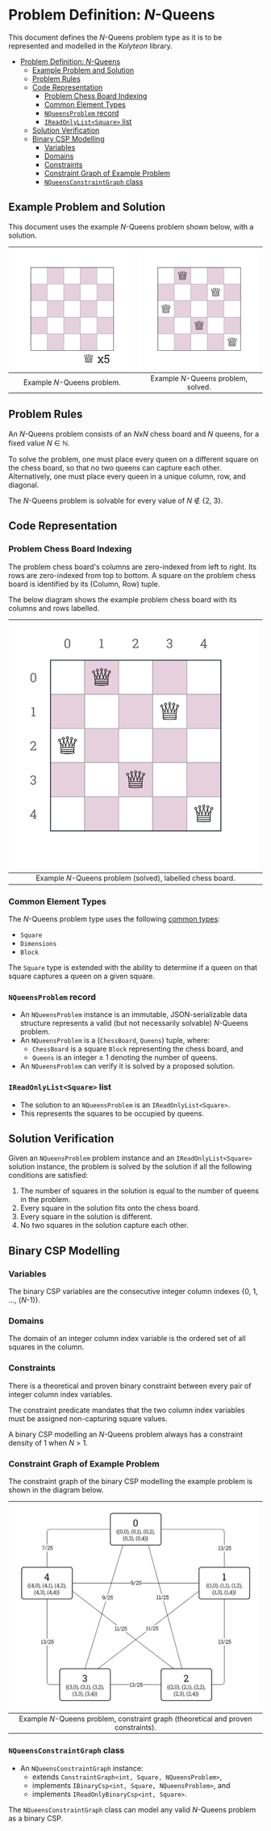 # Problem Definition: *N*-Queens

This document defines the *N*-Queens problem type as it is to be represented and modelled in the *Kolyteon* library.

- [Problem Definition: *N*-Queens](#problem-definition-n-queens)
  - [Example Problem and Solution](#example-problem-and-solution)
  - [Problem Rules](#problem-rules)
  - [Code Representation](#code-representation)
    - [Problem Chess Board Indexing](#problem-chess-board-indexing)
    - [Common Element Types](#common-element-types)
    - [`NQueensProblem` record](#nqueensproblem-record)
    - [`IReadOnlyList<Square>` list](#ireadonlylistsquare-list)
  - [Solution Verification](#solution-verification)
  - [Binary CSP Modelling](#binary-csp-modelling)
    - [Variables](#variables)
    - [Domains](#domains)
    - [Constraints](#constraints)
    - [Constraint Graph of Example Problem](#constraint-graph-of-example-problem)
    - [`NQueensConstraintGraph` class](#nqueensconstraintgraph-class)

## Example Problem and Solution

This document uses the example *N*-Queens problem shown below, with a solution.

| ![example n-queens problem](media/example-problems-n-queens-problem.png) | ![example n-queens problem, solved](media/example-problems-n-queens-problem-solved.png) |
|:------------------------------------------------------------------------:|:---------------------------------------------------------------------------------------:|
|                       Example *N*-Queens problem.                        |                           Example *N*-Queens problem, solved.                           |

## Problem Rules

An *N*-Queens problem consists of an *N*x*N* chess board and *N* queens, for a fixed value *N* &isin; &#8469;.

To solve the problem, one must place every queen on a different square on the chess board, so that no two queens can capture each other. Alternatively, one must place every queen in a unique column, row, and diagonal.

The *N*-Queens problem is solvable for every value of *N* &notin; {2, 3}.

## Code Representation

### Problem Chess Board Indexing

The problem chess board's columns are zero-indexed from left to right. Its rows are zero-indexed from top to bottom. A square on the problem chess board is identified by its (Column, Row) tuple.

The below diagram shows the example problem chess board with its columns and rows labelled.

| ![example n-queens problem, solved, chess board labelled](media/example-problems-n-queens-problem-chess-board-labelled.png) |
|:---------------------------------------------------------------------------------------------------------------------------:|
|                                 Example *N*-Queens problem (solved), labelled chess board.                                  |

### Common Element Types

The *N*-Queens problem type uses the following [common types](problem_definition_common_elements.md):

- `Square`
- `Dimensions`
- `Block`

The `Square` type is extended with the ability to determine if a queen on that square captures a queen on a given square.

### `NQueensProblem` record

- An `NQueensProblem` instance is an immutable, JSON-serializable data structure represents a valid (but not necessarily solvable) *N*-Queens problem.
- An `NQueensProblem` is a (`ChessBoard`, `Queens`) tuple, where:
  - `ChessBoard` is a square `Block` representing the chess board, and
  - `Queens` is an integer &ge; 1 denoting the number of queens.
- An `NQueensProblem` can verify it is solved by a proposed solution.

### `IReadOnlyList<Square>` list

- The solution to an `NQueensProblem` is an `IReadOnlyList<Square>`.
- This represents the squares to be occupied by queens.

## Solution Verification

Given an `NQueensProblem` problem instance and an `IReadOnlyList<Square>` solution instance, the problem is solved by the solution if all the following conditions are satisfied:

1. The number of squares in the solution is equal to the number of queens in the problem.
2. Every square in the solution fits onto the chess board.
3. Every square in the solution is different.
4. No two squares in the solution capture each other.

## Binary CSP Modelling

### Variables

The binary CSP variables are the consecutive integer column indexes {0, 1, ..., (*N*-1)}.

### Domains

The domain of an integer column index variable is the ordered set of all squares in the column.

### Constraints

There is a theoretical and proven binary constraint between every pair of integer column index variables.

The constraint predicate mandates that the two column index variables must be assigned non-capturing square values.

A binary CSP modelling an *N*-Queens problem always has a constraint density of 1 when *N* > 1.

### Constraint Graph of Example Problem

The constraint graph of the binary CSP modelling the example problem is shown in the diagram below.

| ![example n-queens problem, constraint graph, theoretical and proven constraints](media/example-problems-n-queens-constraint-graph.png) |
|:---------------------------------------------------------------------------------------------------------------------------------------:|
|                           Example *N*-Queens problem, constraint graph (theoretical and proven constraints).                            |

### `NQueensConstraintGraph` class

- An `NQueensConstraintGraph` instance:
  - extends `ConstraintGraph<int, Square, NQueensProblem>`,
  - implements `IBinaryCsp<int, Square, NQueensProblem>`, and
  - implements `IReadOnlyBinaryCsp<int, Square>`.

The `NQueensConstraintGraph` class can model any valid *N*-Queens problem as a binary CSP.
